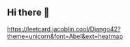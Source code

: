 ## Hi there 👋
https://leetcard.jacoblin.cool/Django42?theme=unicorn&font=Abel&ext=heatmap
<!--
**muhsinalikulbak/muhsinalikulbak** is a ✨ _special_ ✨ repository because its `README.md` (this file) appears on your GitHub profile.
![Leetcode Stats](https://leetcard.jacoblin.cool/Django42)
Here are some ideas to get you started:

- 🔭 I’m currently working on ...
- 🌱 I’m currently learning ...
- 👯 I’m looking to collaborate on ...
- 🤔 I’m looking for help with ...
- 💬 Ask me about ...
- 📫 How to reach me: ...
- 😄 Pronouns: ...
- ⚡ Fun fact: ...
-->

